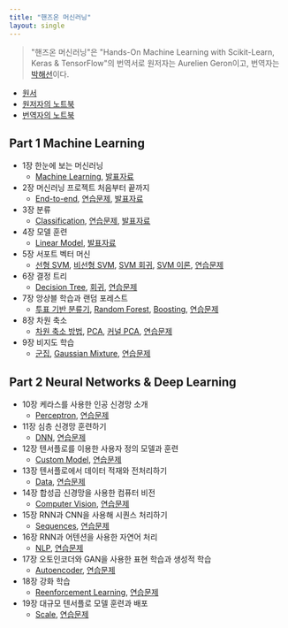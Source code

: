 ```yaml
---
title: "핸즈온 머신러닝"
layout: single
---
```


> "핸즈온 머신러닝"은 "Hands-On Machine Learning with Scikit-Learn, Keras & TensorFlow"의 번역서로 원저자는 Aurelien Geron이고, 번역자는 [박해선](https://tensorflow.blog/)이다. 

* [원서](https://drive.google.com/file/d/1t1FUPSM0WXFxGpsno9K1TCnE7jIx0cim/view?usp=sharing)
* [원저자의 노트북](https://github.com/ageron/handson-ml2)
* [번역자의 노트북](https://github.com/rickiepark/handson-ml2)

## Part 1 Machine Learning
* 1장 한눈에 보는 머신러닝 
  * [Machine Learning][1], [발표자료][1-1]
* 2장 머신러닝 프로젝트 처음부터 끝까지
  * [End-to-end][2], [연습문제][2-1], [발표자료][2-2] 
* 3장 분류 
  * [Classification][3], [연습문제][3-1], [발표자료][3-2] 
* 4장 모델 훈련 
  * [Linear Model][4], [발표자료][4-2] 
* 5장 서포트 벡터 머신
  * [선형 SVM][5-1], [비선형 SVM][5-2], [SVM 회귀][5-3], [SVM 이론][5-4], [연습문제][5-5]
* 6장 결정 트리 
  * [Decision Tree][6-1], [회귀][6-2], [연습문제][6-3]
* 7장 앙상블 학습과 랜덤 포레스트
  * [투표 기반 분류기][7-1], [Random Forest][7-2], [Boosting][7-3], [연습문제][6-3]
* 8장 차원 축소
  * [차원 축소 방법][8-1], [PCA][8-2], [커널 PCA][8-3], [연습문제][8-4]
* 9장 비지도 학습 
  * [군집][9-1], [Gaussian Mixture][9-3], [연습문제][9-4] 

## Part 2 Neural Networks & Deep Learning
* 10장 케라스를 사용한 인공 신경망 소개 
  * [Perceptron][10-1], [연습문제][10-4] 
* 11장 심층 신경망 훈련하기 
  * [DNN][11-1], [연습문제][11-4] 
* 12장 텐서플로를 이용한 사용자 정의 모델과 훈련
  * [Custom Model][12-1], [연습문제][12-4] 
* 13장 텐서플로에서 데이터 적재와 전처리하기 
  * [Data][13-1], [연습문제][13-4]
* 14장 합성곱 신경망을 사용한 컴퓨터 비전 
  * [Computer Vision][14-1], [연습문제][14-4]
* 15장 RNN과 CNN을 사용해 시퀀스 처리하기 
  * [Sequences][15-1], [연습문제][15-4]
* 16장 RNN과 어텐션을 사용한 자연어 처리 
  * [NLP][16-1], [연습문제][16-4]
* 17장 오토인코더와 GAN을 사용한 표현 학습과 생성적 학습 
  * [Autoencoder][17-1], [연습문제][17-4]
* 18장 강화 학습 
  * [Reenforcement Learning][18-1], [연습문제][18-4]
* 19장 대규모 텐서플로 모델 훈련과 배포 
  * [Scale][19-1], [연습문제][19-4]

[1]: https://colab.research.google.com/drive/1sFu3Oa1F-SrCr1k_Vr_7sgTIQ3SID4NO
[1-1]: https://docs.google.com/presentation/d/1si8gQkxdO09cqL4SekxMyyg7G8rQY-Zb/edit?usp=sharing&ouid=117736955546291049079&rtpof=true&sd=true
[2]: https://colab.research.google.com/drive/1sHbylu9kzpYLMsKNHSfwAu6BDmBunL6k
[2-1]: https://colab.research.google.com/drive/1WqjoOmBqDXiyUKrgvfRbAr32Nvu2GwFV
[2-2]: https://docs.google.com/presentation/d/1sjvkMDjgJt4U3wvMsUO_EGYkmBZ3ipLu/edit?usp=sharing&ouid=117736955546291049079&rtpof=true&sd=true
[3]: https://colab.research.google.com/drive/1sJk03or4hbuRJ-TVVEjFTvWhqSBPdqx5
[3-1]: https://colab.research.google.com/drive/1V49mWa-IJ2p4WCKvShxE8rqXVKOM4vTI
[3-2]: https://docs.google.com/presentation/d/1smnMEZPxdp3VEyUj-f9OVdU1aoFV5bHz/edit?usp=sharing&ouid=117736955546291049079&rtpof=true&sd=true
[4]: https://colab.research.google.com/drive/1sLUG_CaKZI4KP78cYLDyj20WCllEfN_8
[4-2]: https://docs.google.com/presentation/d/1sn6XEszroVRcWMasCb8D4zEIijqoT_dK/edit?usp=sharing&ouid=117736955546291049079&rtpof=true&sd=true
[5-1]: https://colab.research.google.com/drive/1tHGuFC1RhmLs0q72KKzEGxN2-HBDvvXJ
[5-2]: https://colab.research.google.com/drive/1tHc2_8AmSaUYxk0ZpqYaxgVVDUL0x9f6
[5-3]: https://colab.research.google.com/drive/1tIqDLaP20JzjVkt30kTFVGyr0M0hqPQP
[5-4]: https://colab.research.google.com/drive/1tObuVsqJse50uvIO4QCvBIRLmPXt5TrD
[5-5]: https://colab.research.google.com/drive/1tO_2vV7nleGRb_mBHaLH4rAFL5rvMv4v
[6-1]: https://colab.research.google.com/drive/1tQ4E_cDp2pnP1idodJc0FyyefGImRfyi
[6-2]: https://colab.research.google.com/drive/1tX8JMVyUM2rkGWAngtK8_w19M1HoHTUI
[6-3]: https://colab.research.google.com/drive/1tbKBplAxT3PoEH5e5Ryqe42eJLN-kCuJ
[7-1]: https://colab.research.google.com/drive/1tgIcsdFHcINC64eoiE5Tq1HAkcphbPEO
[7-2]: https://colab.research.google.com/drive/1tkS87bFne1xX5wrkzdPWldqf-MQ_imJr
[7-3]: https://colab.research.google.com/drive/1tom5dnh7MjJKeRxRWebk2iglUW_EQLuS
[7-4]: https://colab.research.google.com/drive/1trgEnjnnRAer_wrU6r8ZHdoqmmrPm8vF
[8-1]: https://colab.research.google.com/drive/1tt-zOCfkKMz1iXAGYswxE9CsNXng8zCf
[8-2]: https://colab.research.google.com/drive/1twNiiBUtIHfefPpz4IgWW8-DKuj20R45
[8-3]: https://colab.research.google.com/drive/1twBAz6dX4R-CTRjkrewB_4ucJmWB6qgt
[8-4]: https://colab.research.google.com/drive/1twU0KkT0xs4Vgiq6FfGmGrhmRpOdHPK1
[9-1]: https://colab.research.google.com/drive/1gWAoWWQX5m2Dx6-o29FDhw0RgAoY3Mti
[9-3]: https://colab.research.google.com/drive/1tz0hRdlMjE1j_le-O_CCzgUmKv0dbaU_
[9-4]: https://colab.research.google.com/drive/1u2roR25y8l12ZM4D5XF4BmiZX2dYbvYU
[10-1]: https://colab.research.google.com/drive/1gLNjQkjSoISFiT2j9HSfdFXFSvegoBDh
[10-4]: https://colab.research.google.com/drive/1uBYRpd5N7iu3ySJoKPHzCsLxXxYm0quq
[11-1]: https://colab.research.google.com/drive/1gRBqFTzja47D_8317A8-XunJTUQ5UWOD
[11-4]: https://colab.research.google.com/drive/1uCb0TJf2X5RiAU181IdFH9HXKHyuLEON
[12-1]: https://colab.research.google.com/drive/1uEUu2RfDG4uPAO-HCbSL-ASH17azDU4d
[12-4]: https://colab.research.google.com/drive/1uGERxr8ApSgYlPaZfwMc9Mu61xy1dXmh
[13-1]: https://colab.research.google.com/drive/1uH7dpJfF_OClFMaJu5RdmXE152IOKW_a
[13-4]: https://colab.research.google.com/drive/1uIkChq5mXWmqxPUKGGreJBSbnvuJ22PV
[14-1]: https://colab.research.google.com/drive/1uQztuBG39wFaSFuOC07rthI-iJasV1mb
[14-4]: https://colab.research.google.com/drive/1uRuJ8J51sDBFiEGz7kLSGFGv_ugigBXn
[15-1]: https://colab.research.google.com/drive/1uSXM-nyb7q5iJNzNmvAhursEikoX6Fwr
[15-4]: https://colab.research.google.com/drive/1uSeVf3R4QyQKFAP8dWi9gHi3lRmRsKO0
[16-1]: https://colab.research.google.com/drive/1uTQtNGUC_umNnHZEZyaKsZsUW7WBKY1V
[16-4]: https://colab.research.google.com/drive/1uUfHz_tK7z0G2C2TD-YqzoBUFIySGDIe
[17-1]: https://colab.research.google.com/drive/1gfkCscZYRieEW6zlxPIks7XrqFGSQrRg
[17-4]: https://colab.research.google.com/drive/1uVDloAhvgSpni5VqycN7pfsPfvIqcTbB
[18-1]: https://colab.research.google.com/drive/1uVfHiT4zYvy284xHoa6JsPwJHDZAIoyi
[18-4]: https://colab.research.google.com/drive/1uZPx30wfh9kGaccNEt22vtBB2_phfgzQ
[19-1]: https://colab.research.google.com/drive/1uZo0e6FUJWAYB_CfzgqApOWGr7qP2CqM
[19-4]: https://colab.research.google.com/drive/1udOECIFJ5JXvyD6Hx2EcQWOHPcUAMU7r

